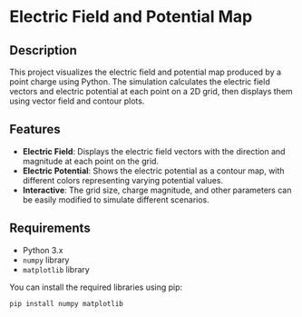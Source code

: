 # Electric Field and Potential Map

## Description
This project visualizes the electric field and potential map produced by a point charge using Python. The simulation calculates the electric field vectors and electric potential at each point on a 2D grid, then displays them using vector field and contour plots.

## Features
- **Electric Field**: Displays the electric field vectors with the direction and magnitude at each point on the grid.
- **Electric Potential**: Shows the electric potential as a contour map, with different colors representing varying potential values.
- **Interactive**: The grid size, charge magnitude, and other parameters can be easily modified to simulate different scenarios.

## Requirements
- Python 3.x
- `numpy` library
- `matplotlib` library

You can install the required libraries using pip:

```bash
pip install numpy matplotlib
```
